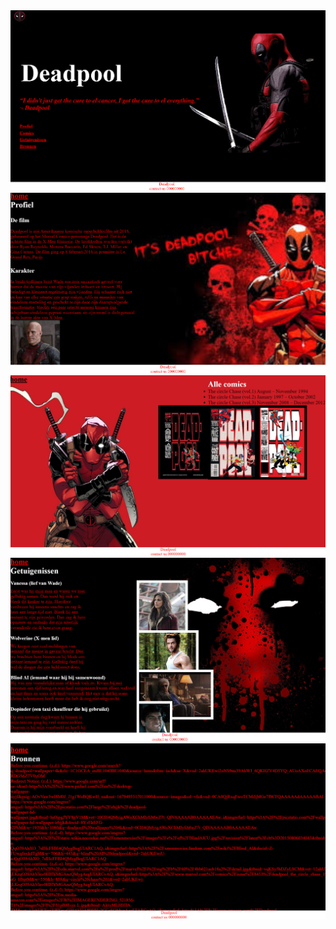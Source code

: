 <img src="images/site 1.png">
<img src="images/site 2.png">
<img src="images/site 3.png">
<img src="images/site 4.png">
<img src="images/site 5.png">